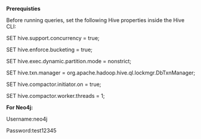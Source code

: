 **Prerequisties**

Before running queries, set the following Hive properties inside the Hive CLI:

SET hive.support.concurrency = true;

SET hive.enforce.bucketing = true;

SET hive.exec.dynamic.partition.mode = nonstrict;

SET hive.txn.manager = org.apache.hadoop.hive.ql.lockmgr.DbTxnManager;

SET hive.compactor.initiator.on = true;

SET hive.compactor.worker.threads = 1;

**For Neo4j:**

Username:neo4j

Password:test12345

